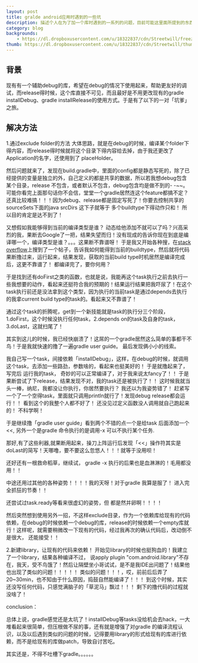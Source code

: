 ```yaml
---
layout: post
title: gralde android应用时遇到的一些坑
description: 描述个人在为了加一个库时遇到的一系列的问题，目前可能这里面所提到的东西不够全面，只是点皮毛，希望逐渐将其完善
category: blog
backgrounds:
    - https://dl.dropboxusercontent.com/u/18322837/cdn/Streetwill/freezing.jpeg
thumb: https://dl.dropboxusercontent.com/u/18322837/cdn/Streetwill/thumbs/peak.jpeg
---
```



## 背景
现有有一个辅助debug的库，希望在debug的情况下使用起来，帮助更友好的调试，而release得时候，这个库直接不可见，而且最好是不用更改现有的gradle installDebug、gradle installRelease的使用方式。于是有了以下的一对「坑爹」之旅。

## 解决方法

1.通过exclude folder的方法
大体思路，就是在debug的时候，编译某个folder下得内容，而release得时候就将这个目录下得内容给去掉，由于我还更改了Application的名字，还使用到了 placeHolder。

然后问题就来了，发现在build.gradle中，里面的config都是静态写死的，除了已经提供的变量是独立的外，自己定义的都是共享的数据，所以若我想debug包含某个目录，release 不包含，或者默认不包含，debug包含均是做不到的- -~~。
可能你看完上面那句话你不会信，堂堂一个gradle居然连这个feature都搞不定？还真比较难搞！！！因为debug、release都是固定写死了！你要去控制共享的sourceSets下面的java srcDirs 这下子就等于 多个buildtype下得动作只和！ 所以目的肯定是达不到了！

又想假如我能够得到当前的编译类型是谁？ 动态给他添加不就可以了吗？兴高采烈的我，果断去Google了一把，结果失望而归！没有现成的告诉你现在到底是编译哪一个，编译类型是谁？。。。这果断不靠谱呀！ 于是我又开始各种搜，在[stack overflow](http://stackoverflow.com/questions/25739163/how-to-get-current-buildtype-in-android-gradle-configuration)上搜到了一个帖子，告诉我如何能得到当前的buildtype，然后就将代码果断撸过来，运行起来，结果发现，获取的当前build type时机居然是编译完成后，这更不靠谱了！ 都编译完了，要你何用？   

于是找到还有doFirst之类的函数，也就是说，我能再这个task执行之前去执行一些我想要的动作，看起来还挺符合我的预期的！结果运行结果把我吓尿了！在这个task执行前还是没法拿到这个类型，因为执行的当前task是通过depends去执行的我拿current build type的task的。看起来又不靠谱了！

通过这个task的折腾呢，get到一个新技能就是task的执行分三个阶段，1.doFirst，这个时候没执行任何task，2.depends on的task及自身的task，3.doLast，这就扫尾了！


其实到这儿的时候，我已经快崩溃了！这屌的一个gradle居然这么简单的事都干不鸟！于是我就快速的撸了一遍gradle user guide。 最后发现俩小小的线索。

我自己写一个task，间接依赖「installDebug」，这样，在debug的时候，就调用这个task，去添加一些路劲，参数啥的，看起来也挺美好的！
于是就撸起来了，写完后 运行我的task，  奇妙的可以正常编译了，对于我来说太fancy了！！  于是果断尝试了下release，结果发现不对，我的task还是被执行了！！ 这时候我就当头一棒，纳尼，我都没让你执行，你居然要执行？ 我还以为我姿势错了！ 赶紧写一个了一个空得task，里面就只调用println就行了！发现debug release都会运行！！   看到这个的我整个人都不好了！ 还没见过定义函数没人调用就自己跑起来的！  不科学啊！

于是继续撸「gradle user guide」看到两个不错的点一个是给task 后面添加一个<<, 另外一个是gradle 命令执行的是调用-x 可以不执行某个任务.

那好,有了这些利器,就果断用起来，操刀上阵运行后发现「<<」操作符其实是doLast的简写！天哪噜，要不要这么忽悠人！！！就等于没用呗！

还好还有一根救命稻草，继续试， gradle -x 执行的后果也是血淋淋的！毛用都没用！！ 

中途还用过其他的各种姿势！！！！我的天呀！对于gradle 我算是服了！ 进入完全抓狂的节奏！！

还尝试过task.ready等看来很虚幻的姿势，但 都是然并卵啊！！！！



然后突然想到使用另外一招，不这样exclude目录，作为一个依赖库给现有的代码依赖，在debug的时候依赖一个debug的库，release的时候依赖一个empty库就行！这样呢，就需要稍微改一下现有的代码，经过我再次的确认代码后，改动倒不是很大， 还能接受！！

2.新建library，让现有的代码来依赖！
开始见library的时候也挺狗血的！我建立了一个library，结果各种编译不过， 说apply plugin "com.android.library"不存在，我天，受不鸟饿了！然后让隔壁坐小哥试试，是不是我IDE出问题了！结果他也出现了类似的问题！！！！！
类似的问题！！！，哎，前前后后弄了20~30min，也不知由于什么原因，捣鼓自然能编译了！！！ 到这个时候，其实还没写任何代码，只感觉满脑子的「草泥马」飘过！！！
剩下的撸代码的过程就没啥了！



conclusion：

总体上说，gradle感觉还是太坑了！installDebug等tasks没给机会去hack，一大堆看起来很简单，但压根做不尿的事，还有就是增强了对gradle 的编译流程认识，以及以后遇到类似的问题的时候，记得要用library的形式给现有的库进行依赖，而不是给现有的库做patch，导致自讨苦吃。

其实还是，不得不吐槽下gradle。。。。。。





